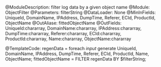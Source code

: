 @ModuleDescription: filter log data by a given object name
@Module: ObjectFilter
@Parameters: filterString
@DataLoader: None
@MinInFields: UniqueId, DomainName, IPAddress, DumpTime, Referer, ECId, ProductId, ObjectName
@OutAliase: fittedObjectName
@OutFields: UniqueId:chararray, DomainName:chararray, IPAddress:chararray, DumpTime:chararray, Referer:chararray, ECId:chararray, ProductId:chararray, Name:chararray, ObjectName:chararray

@TemplateCode: 
regenData = foreach $input$ generate UniqueId, DomainName, IPAddress, DumpTime, Referer, ECId, ProductId, Name, ObjectName;
fittedObjectName = FILTER regenData BY $filterString; 
